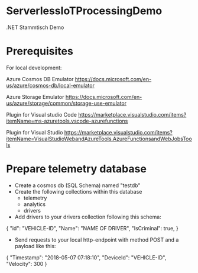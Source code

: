 # ServerlessIoTProcessingDemo
.NET Stammtisch Demo

# Prerequisites

For local development:

Azure Cosmos DB Emulator
https://docs.microsoft.com/en-us/azure/cosmos-db/local-emulator

Azure Storage Emulator
https://docs.microsoft.com/en-us/azure/storage/common/storage-use-emulator

Plugin for Visual studio Code 
https://marketplace.visualstudio.com/items?itemName=ms-azuretools.vscode-azurefunctions

Plugin for Visual Studio
https://marketplace.visualstudio.com/items?itemName=VisualStudioWebandAzureTools.AzureFunctionsandWebJobsTools

# Prepare telemetry database

- Create a cosmos db (SQL Schema) named "testdb"
- Create the following collections within this database
  - telemetry
  - analytics
  - drivers
- Add drivers to your drivers collection following this schema:

{
    "id": "VEHICLE-ID",
    "Name": "NAME OF DRIVER",
    "IsCriminal": true,
}

- Send requests to your local http-endpoint with method POST and a payload like this:

{
	"Timestamp": "2018-05-07 07:18:10",
    "DeviceId": "VEHICLE-ID",
	"Velocity": 300
}
